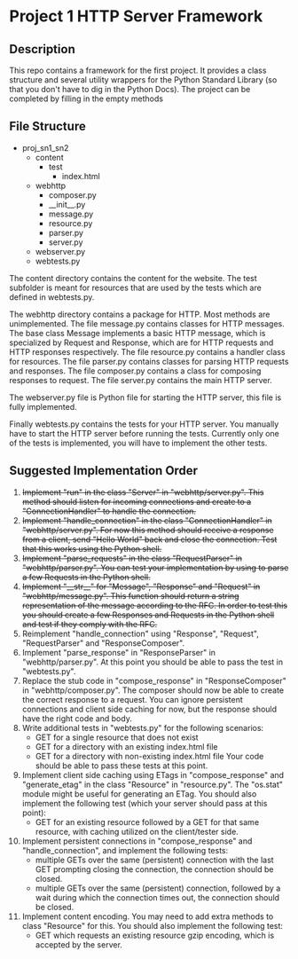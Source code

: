 # Project 1 HTTP Server Framework

## Description

This repo contains a framework for the first project.
It provides a class structure and several utility wrappers for the Python Standard Library (so that you don't have to dig in the Python Docs).
The project can be completed by filling in the empty methods

## File Structure

* proj_sn1_sn2
    * content
        * test
            * index.html
    * webhttp
        * composer.py
        * \_\_init\_\_.py
        * message.py
        * resource.py
        * parser.py
        * server.py
    * webserver.py
    * webtests.py

The content directory contains the content for the website.
The test subfolder is meant for resources that are used by the tests which are defined in webtests.py.

The webhttp directory contains a package for HTTP.
Most methods are unimplemented.
The file message.py contains classes for HTTP messages.
The base class Message implements a basic HTTP message, which is specialized by Request and Response, which are for HTTP requests and HTTP responses respectively.
The file resource.py contains a handler class for resources.
The file parser.py contains classes for parsing HTTP requests and responses.
The file composer.py contains a class for composing responses to request.
The file server.py contains the main HTTP server.

The webserver.py file is Python file for starting the HTTP server, this file is fully implemented.

Finally webtests.py contains the tests for your HTTP server.
You manually have to start the HTTP server before running the tests.
Currently only one of the tests is implemented, you will have to implement the other tests.

## Suggested Implementation Order

1. ~~Implement "run" in the class "Server" in "webhttp/server.py". This method should listen for incoming connections and create to a "ConnectionHandler" to handle the connection.~~
2. ~~Implement "handle_connection" in the class "ConnectionHandler" in "webhttp/server.py". For now this method should receive a response from a client, send "Hello World" back and close the connection. Test that this works using the Python shell.~~
3. ~~Implement "parse_requests" in the class "RequestParser" in "webhttp/parser.py". You can test your implementation by using to parse a few Requests in the Python shell.~~
4. ~~Implement "\_\_str\_\_" for "Message", "Response" and "Request" in "webhttp/message.py". This function should return a string representation of the message according to the RFC. In order to test this you should create a few Responses and Requests in the Python shell and test if they comply with the RFC.~~
5. Reimplement "handle_connection" using "Response", "Request", "RequestParser" and "ResponseComposer".
6. Implement "parse_response" in "ResponseParser" in "webhttp/parser.py". At this point you should be able to pass the test in "webtests.py".
7. Replace the stub code in "compose_response" in "ResponseComposer" in "webhttp/composer.py". The composer should now be able to create the correct response to a request. You can ignore persistent connections and client side caching for now, but the response should have the right code and body.
8. Write additional tests in "webtests.py" for the following scenarios:
    * GET for a single resource that does not exist
    * GET for a directory with an existing index.html file
    * GET for a directory with non-existing index.html file
Your code should be able to pass these tests at this point.
9. Implement client side caching using ETags in "compose_response" and "generate_etag" in the class "Resource" in "resource.py". The "os.stat" module might be useful for generating an ETag. You should also implement the following test (which your server should pass at this point):
    * GET for an existing resource followed by a GET for that same resource, with caching utilized on the client/tester side.
10. Implement persistent connections in "compose_response" and "handle_connection", and implement the following tests:
    * multiple GETs over the same (persistent) connection with the last GET prompting closing the connection, the connection should be closed.
    * multiple GETs over the same (persistent) connection, followed by a wait during which the connection times out, the connection should be closed.
11. Implement content encoding. You may need to add extra methods to class "Resource" for this. You should also implement the following test:
    * GET which requests an existing resource gzip encoding, which is accepted by the server.
